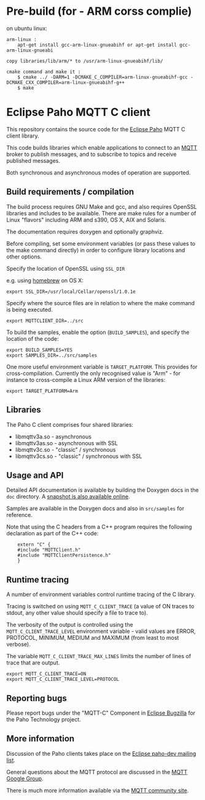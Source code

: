 # Pre-build (for - ARM corss complie)

on ubuntu linux:

	arm-linux :
		apt-get install gcc-arm-linux-gnueabihf or apt-get install gcc-arm-linux-gnueabi
	
	copy libraries/lib/arm/* to /usr/arm-linux-gnueabihf/lib/

	cmake command and make it :
		$ cmake ../ -DARM=1 -DCMAKE_C_COMPILER=arm-linux-gnueabihf-gcc -DCMAKE_CXX_COMPILER=arm-linux-gnueabihf-g++
		$ make

# Eclipse Paho MQTT C client


This repository contains the source code for the [Eclipse Paho](http://eclipse.org/paho) MQTT C client library. 

This code builds libraries which enable applications to connect to an [MQTT](http://mqtt.org) broker to publish messages, and to subscribe to topics and receive published messages.

Both synchronous and asynchronous modes of operation are supported.

## Build requirements / compilation

The build process requires GNU Make and gcc, and also requires OpenSSL libraries and includes to be available. There are make rules for a number of Linux "flavors" including ARM and s390, OS X, AIX and Solaris.

The documentation requires doxygen and optionally graphviz. 

Before compiling, set some environment variables (or pass these values to the make command directly) in order to configure library locations and other options.

Specify the location of OpenSSL using `SSL_DIR`

e.g. using [homebrew](http://mxcl.github.com/homebrew/) on OS X:

`export SSL_DIR=/usr/local/Cellar/openssl/1.0.1e`

Specify where the source files are in relation to where the make command is being executed.

``export MQTTCLIENT_DIR=../src``

To build the samples, enable the option (`BUILD_SAMPLES`), and specify the location of the code:

```
export BUILD_SAMPLES=YES
export SAMPLES_DIR=../src/samples
```

One more useful environment variable is ``TARGET_PLATFORM``. This provides for cross-compilation. Currently the only recognised value is "Arm" - for instance to cross-compile a Linux ARM version of the libraries:

``export TARGET_PLATFORM=Arm``

## Libraries

The Paho C client comprises four shared libraries:

 * libmqttv3a.so - asynchronous
 * libmqttv3as.so - asynchronous with SSL
 * libmqttv3c.so - "classic" / synchronous
 * libmqttv3cs.so - "classic" / synchronous with SSL

## Usage and API

Detailed API documentation is available by building the Doxygen docs in the  ``doc`` directory. A [snapshot is also available online](http://www.eclipse.org/paho/files/mqttdoc/Cclient/index.html).

Samples are available in the Doxygen docs and also in ``src/samples`` for reference.

Note that using the C headers from a C++ program requires the following declaration as part of the C++ code:

```
    extern "C" {
    #include "MQTTClient.h"
    #include "MQTTClientPersistence.h"
    }
```

## Runtime tracing

A number of environment variables control runtime tracing of the C library. 

Tracing is switched on using ``MQTT_C_CLIENT_TRACE`` (a value of ON traces to stdout, any other value should specify a file to trace to). 

The verbosity of the output is controlled using the  ``MQTT_C_CLIENT_TRACE_LEVEL`` environment variable - valid values are ERROR, PROTOCOL, MINIMUM, MEDIUM and MAXIMUM (from least to most verbose).

The variable ``MQTT_C_CLIENT_TRACE_MAX_LINES`` limits the number of lines of trace that are output.

```
export MQTT_C_CLIENT_TRACE=ON
export MQTT_C_CLIENT_TRACE_LEVEL=PROTOCOL
```

## Reporting bugs

Please report bugs under the "MQTT-C" Component in [Eclipse Bugzilla](http://bugs.eclipse.org/bugs/) for the Paho Technology project.

## More information

Discussion of the Paho clients takes place on the [Eclipse paho-dev mailing list](https://dev.eclipse.org/mailman/listinfo/paho-dev).

General questions about the MQTT protocol are discussed in the [MQTT Google Group](https://groups.google.com/forum/?hl=en-US&fromgroups#!forum/mqtt).

There is much more information available via the [MQTT community site](http://mqtt.org).
